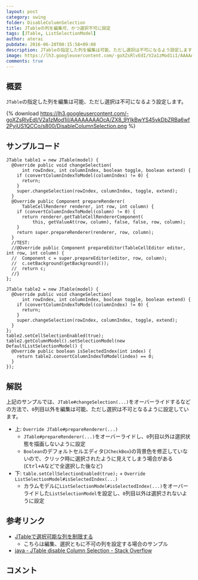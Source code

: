 ```yaml
---
layout: post
category: swing
folder: DisableColumnSelection
title: JTableの列を編集可、かつ選択不可に設定
tags: [JTable, ListSelectionModel]
author: aterai
pubdate: 2016-06-20T00:15:58+09:00
description: JTableの指定した列を編集は可能、ただし選択は不可になるよう設定します。
image: https://lh3.googleusercontent.com/-goXZsRlvEdI/V2a1zMod1iI/AAAAAAAAOcA/ZX8_9YIkBwYS45vkDbZRBa6wf2PyjUS1QCCo/s800/DisableColumnSelection.png
comments: true
---
```

## 概要
`JTable`の指定した列を編集は可能、ただし選択は不可になるよう設定します。

{% download https://lh3.googleusercontent.com/-goXZsRlvEdI/V2a1zMod1iI/AAAAAAAAOcA/ZX8_9YIkBwYS45vkDbZRBa6wf2PyjUS1QCCo/s800/DisableColumnSelection.png %}

## サンプルコード
<pre class="prettyprint"><code>JTable table1 = new JTable(model) {
  @Override public void changeSelection(
      int rowIndex, int columnIndex, boolean toggle, boolean extend) {
    if (convertColumnIndexToModel(columnIndex) != 0) {
      return;
    }
    super.changeSelection(rowIndex, columnIndex, toggle, extend);
  }
  @Override public Component prepareRenderer(
      TableCellRenderer renderer, int row, int column) {
    if (convertColumnIndexToModel(column) != 0) {
      return renderer.getTableCellRendererComponent(
          this, getValueAt(row, column), false, false, row, column);
    }
    return super.prepareRenderer(renderer, row, column);
  }
  //TEST:
  //@Override public Component prepareEditor(TableCellEditor editor, int row, int column) {
  //  Component c = super.prepareEditor(editor, row, column);
  //  c.setBackground(getBackground());
  //  return c;
  //}
};

JTable table2 = new JTable(model) {
  @Override public void changeSelection(
      int rowIndex, int columnIndex, boolean toggle, boolean extend) {
    if (convertColumnIndexToModel(columnIndex) != 0) {
      return;
    }
    super.changeSelection(rowIndex, columnIndex, toggle, extend);
  }
};
table2.setCellSelectionEnabled(true);
table2.getColumnModel().setSelectionModel(new DefaultListSelectionModel() {
  @Override public boolean isSelectedIndex(int index) {
    return table2.convertColumnIndexToModel(index) == 0;
  }
});
</code></pre>

## 解説
上記のサンプルでは、`JTable#changeSelection(...)`をオーバーライドするなどの方法で、`0`列目以外を編集は可能、ただし選択は不可となるように設定しています。

- 上: `Override JTable#prepareRenderer(...)`
    - `JTable#prepareRenderer(...)`をオーバーライドし、`0`列目以外は選択状態を描画しないように設定
    - `Boolean`のデフォルトセルエディタ(`JCheckBox`)の背景色を修正していないので、クリック時に選択されたように見えてしまう場合がある(<kbd>Ctrl+A</kbd>などで全選択した後など)
- 下: `table.setCellSelectionEnabled(true);` + `Override ListSelectionModel#isSelectedIndex(...)`
    - カラムモデルに`ListSelectionModel#isSelectedIndex(...)`をオーバーライドした`ListSelectionModel`を設定し、`0`列目以外は選択されないように設定

<!-- dummy comment line for breaking list -->

## 参考リンク
- [JTableで選択可能な列を制限する](https://ateraimemo.com/Swing/ColumnSelectability.html)
    - こちらは編集、選択ともに不可の列を設定する場合のサンプル
- [java - JTable disable Column Selection - Stack Overflow](https://stackoverflow.com/questions/37690017/jtable-disable-column-selection/37741006#37741006)

<!-- dummy comment line for breaking list -->

## コメント
